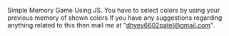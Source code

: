 Simple Memory Game Using JS.
You have to select  colors by using your previous memory of shown colors
If you have any suggestions regarding anything related to this then mail me at "dhyey6602patel@gmail.com".
